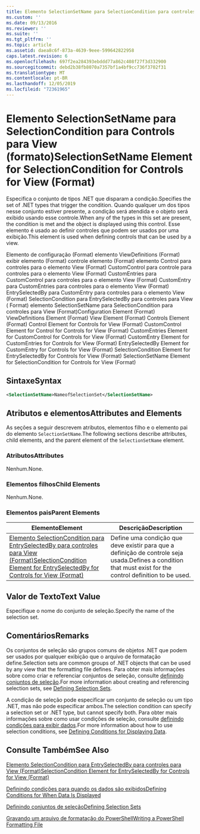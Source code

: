 ```yaml
---
title: Elemento SelectionSetName para SelectionCondition para controles para View (Format) | Microsoft Docs
ms.custom: ''
ms.date: 09/13/2016
ms.reviewer: ''
ms.suite: ''
ms.tgt_pltfrm: ''
ms.topic: article
ms.assetid: daea8c6f-873a-4639-9eee-599642822958
caps.latest.revision: 6
ms.openlocfilehash: 697f2ea284393ebddd77a862c408f27f3d332900
ms.sourcegitcommit: debd2b38fb8070a7357bf1a4bf9cc736f3702f31
ms.translationtype: MT
ms.contentlocale: pt-BR
ms.lasthandoff: 12/05/2019
ms.locfileid: "72361965"
---
```

# <a name="selectionsetname-element-for-selectioncondition-for-controls-for-view-format"></a><span data-ttu-id="99d6e-102">Elemento SelectionSetName para SelectionCondition para Controls para View (formato)</span><span class="sxs-lookup"><span data-stu-id="99d6e-102">SelectionSetName Element for SelectionCondition for Controls for View (Format)</span></span>

<span data-ttu-id="99d6e-103">Especifica o conjunto de tipos .NET que disparam a condição.</span><span class="sxs-lookup"><span data-stu-id="99d6e-103">Specifies the set of .NET types that trigger the condition.</span></span> <span data-ttu-id="99d6e-104">Quando qualquer um dos tipos nesse conjunto estiver presente, a condição será atendida e o objeto será exibido usando esse controle.</span><span class="sxs-lookup"><span data-stu-id="99d6e-104">When any of the types in this set are present, the condition is met and the object is displayed using this control.</span></span> <span data-ttu-id="99d6e-105">Esse elemento é usado ao definir controles que podem ser usados por uma exibição.</span><span class="sxs-lookup"><span data-stu-id="99d6e-105">This element is used when defining controls that can be used by a view.</span></span>

<span data-ttu-id="99d6e-106">Elemento de configuração (Format) elemento ViewDefinitions (Format) exibir elemento (Format) controle elemento (Format) elemento Control para controles para o elemento View (Format) CustomControl para controle para controles para o elemento View (Format) CustomEntries para CustomControl para controles para o elemento View (Format) CustomEntry para CustomEntries para controles para o elemento View (Format) EntrySelectedBy para CustomEntry para controles para o elemento View (Format) SelectionCondition para EntrySelectedBy para controles para View ( Format) elemento SelectionSetName para SelectionCondition para controles para View (Format)</span><span class="sxs-lookup"><span data-stu-id="99d6e-106">Configuration Element (Format) ViewDefinitions Element (Format) View Element (Format) Controls Element (Format) Control Element for Controls for View (Format) CustomControl Element for Control for Controls for View (Format) CustomEntries Element for CustomControl for Controls for View (Format) CustomEntry Element for CustomEntries for Controls for View (Format) EntrySelectedBy Element for CustomEntry for Controls for View (Format) SelectionCondition Element for EntrySelectedBy for Controls for View (Format) SelectionSetName Element for SelectionCondition for Controls for View (Format)</span></span>

## <a name="syntax"></a><span data-ttu-id="99d6e-107">Sintaxe</span><span class="sxs-lookup"><span data-stu-id="99d6e-107">Syntax</span></span>

```xml
<SelectionSetName>NameofSelectionSet</SelectionSetName>
```

## <a name="attributes-and-elements"></a><span data-ttu-id="99d6e-108">Atributos e elementos</span><span class="sxs-lookup"><span data-stu-id="99d6e-108">Attributes and Elements</span></span>

<span data-ttu-id="99d6e-109">As seções a seguir descrevem atributos, elementos filho e o elemento pai do elemento `SelectionSetName`.</span><span class="sxs-lookup"><span data-stu-id="99d6e-109">The following sections describe attributes, child elements, and the parent element of the `SelectionSetName` element.</span></span>

### <a name="attributes"></a><span data-ttu-id="99d6e-110">Atributos</span><span class="sxs-lookup"><span data-stu-id="99d6e-110">Attributes</span></span>

<span data-ttu-id="99d6e-111">Nenhum.</span><span class="sxs-lookup"><span data-stu-id="99d6e-111">None.</span></span>

### <a name="child-elements"></a><span data-ttu-id="99d6e-112">Elementos filhos</span><span class="sxs-lookup"><span data-stu-id="99d6e-112">Child Elements</span></span>

<span data-ttu-id="99d6e-113">Nenhum.</span><span class="sxs-lookup"><span data-stu-id="99d6e-113">None.</span></span>

### <a name="parent-elements"></a><span data-ttu-id="99d6e-114">Elementos pais</span><span class="sxs-lookup"><span data-stu-id="99d6e-114">Parent Elements</span></span>

|<span data-ttu-id="99d6e-115">Elemento</span><span class="sxs-lookup"><span data-stu-id="99d6e-115">Element</span></span>|<span data-ttu-id="99d6e-116">Descrição</span><span class="sxs-lookup"><span data-stu-id="99d6e-116">Description</span></span>|
|-------------|-----------------|
|[<span data-ttu-id="99d6e-117">Elemento SelectionCondition para EntrySelectedBy para controles para View (Format)</span><span class="sxs-lookup"><span data-stu-id="99d6e-117">SelectionCondition Element for EntrySelectedBy for Controls for View (Format)</span></span>](./selectioncondition-element-for-entryselectedby-for-controls-for-view-format.md)|<span data-ttu-id="99d6e-118">Define uma condição que deve existir para que a definição de controle seja usada.</span><span class="sxs-lookup"><span data-stu-id="99d6e-118">Defines a condition that must exist for the control definition to be used.</span></span>|

## <a name="text-value"></a><span data-ttu-id="99d6e-119">Valor de Texto</span><span class="sxs-lookup"><span data-stu-id="99d6e-119">Text Value</span></span>

<span data-ttu-id="99d6e-120">Especifique o nome do conjunto de seleção.</span><span class="sxs-lookup"><span data-stu-id="99d6e-120">Specify the name of the selection set.</span></span>

## <a name="remarks"></a><span data-ttu-id="99d6e-121">Comentários</span><span class="sxs-lookup"><span data-stu-id="99d6e-121">Remarks</span></span>

<span data-ttu-id="99d6e-122">Os conjuntos de seleção são grupos comuns de objetos .NET que podem ser usados por qualquer exibição que o arquivo de formatação define.</span><span class="sxs-lookup"><span data-stu-id="99d6e-122">Selection sets are common groups of .NET objects that can be used by any view that the formatting file defines.</span></span> <span data-ttu-id="99d6e-123">Para obter mais informações sobre como criar e referenciar conjuntos de seleção, consulte [definindo conjuntos de seleção](./defining-selection-sets.md).</span><span class="sxs-lookup"><span data-stu-id="99d6e-123">For more information about creating and referencing selection sets, see [Defining Selection Sets](./defining-selection-sets.md).</span></span>

<span data-ttu-id="99d6e-124">A condição de seleção pode especificar um conjunto de seleção ou um tipo .NET, mas não pode especificar ambos.</span><span class="sxs-lookup"><span data-stu-id="99d6e-124">The selection condition can specify a selection set or .NET type, but cannot specify both.</span></span> <span data-ttu-id="99d6e-125">Para obter mais informações sobre como usar condições de seleção, consulte [definindo condições para exibir dados](./defining-conditions-for-displaying-data.md).</span><span class="sxs-lookup"><span data-stu-id="99d6e-125">For more information about how to use selection conditions, see [Defining Conditions for Displaying Data](./defining-conditions-for-displaying-data.md).</span></span>

## <a name="see-also"></a><span data-ttu-id="99d6e-126">Consulte Também</span><span class="sxs-lookup"><span data-stu-id="99d6e-126">See Also</span></span>

[<span data-ttu-id="99d6e-127">Elemento SelectionCondition para EntrySelectedBy para controles para View (Format)</span><span class="sxs-lookup"><span data-stu-id="99d6e-127">SelectionCondition Element for EntrySelectedBy for Controls for View (Format)</span></span>](./selectioncondition-element-for-entryselectedby-for-controls-for-view-format.md)

[<span data-ttu-id="99d6e-128">Definindo condições para quando os dados são exibidos</span><span class="sxs-lookup"><span data-stu-id="99d6e-128">Defining Conditions for When Data Is Displayed</span></span>](./defining-conditions-for-displaying-data.md)

[<span data-ttu-id="99d6e-129">Definindo conjuntos de seleção</span><span class="sxs-lookup"><span data-stu-id="99d6e-129">Defining Selection Sets</span></span>](./defining-selection-sets.md)

[<span data-ttu-id="99d6e-130">Gravando um arquivo de formatação do PowerShell</span><span class="sxs-lookup"><span data-stu-id="99d6e-130">Writing a PowerShell Formatting File</span></span>](./writing-a-powershell-formatting-file.md)
